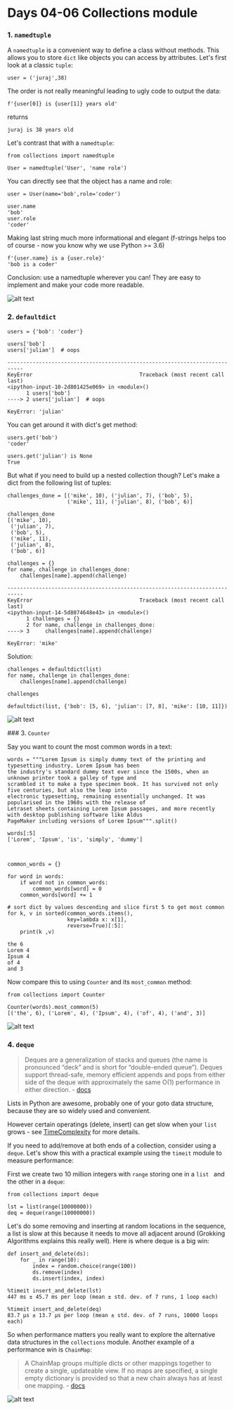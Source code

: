 # Days 04-06 Collections module

### 1. `namedtuple`

A `namedtuple` is a convenient way to define a class without methods. This allows you to store `dict` like objects you can access by attributes. Let's first look at a classic `tuple`:


`user = ('juraj',38)
`

The order is not really meaningful leading to ugly code to output the data:

`
f'{user[0]} is {user[1]} years old'
`

returns 

`juraj is 38 years old
`

Let's contrast that with a `namedtuple`:

```
from collections import namedtuple

User = namedtuple('User', 'name role')
```

You can directly see that the object has a name and role:

`user = User(name='bob',role='coder')
`
```
user.name
'bob'
user.role
'coder'
```

Making last string much more informational and elegant (f-strings helps too of course - now you know why we use Python >= 3.6)
```
f'{user.name} is a {user.role}'
'bob is a coder'
```
Conclusion: use a namedtuple wherever you can! They are easy to implement and make your code more readable.

![alt text](pics/pic01.png)

### 2. `defaultdict`

```
users = {'bob': 'coder'}

users['bob']
users['julian']  # oops

---------------------------------------------------------------------------
KeyError                                  Traceback (most recent call last)
<ipython-input-10-2d801425e069> in <module>()
      1 users['bob']
----> 2 users['julian']  # oops

KeyError: 'julian'
```

You can get around it with dict's get method:

```
users.get('bob')
'coder'

users.get('julian') is None
True
```

But what if you need to build up a nested collection though? Let's make a dict from the following list of tuples:
```
challenges_done = [('mike', 10), ('julian', 7), ('bob', 5),
                   ('mike', 11), ('julian', 8), ('bob', 6)]

challenges_done
[('mike', 10),
 ('julian', 7),
 ('bob', 5),
 ('mike', 11),
 ('julian', 8),
 ('bob', 6)]
```
```
challenges = {}
for name, challenge in challenges_done:
    challenges[name].append(challenge)
    
---------------------------------------------------------------------------
KeyError                                  Traceback (most recent call last)
<ipython-input-14-5d8074648e43> in <module>()
      1 challenges = {}
      2 for name, challenge in challenges_done:
----> 3     challenges[name].append(challenge)

KeyError: 'mike'
```    
Solution:

```
challenges = defaultdict(list)
for name, challenge in challenges_done:
    challenges[name].append(challenge)

challenges

defaultdict(list, {'bob': [5, 6], 'julian': [7, 8], 'mike': [10, 11]})
```
   

![alt text](pics/pic02.png)


### 3. `Counter`

Say you want to count the most common words in a text:
```
words = """Lorem Ipsum is simply dummy text of the printing and typesetting industry. Lorem Ipsum has been 
the industry's standard dummy text ever since the 1500s, when an unknown printer took a galley of type and 
scrambled it to make a type specimen book. It has survived not only five centuries, but also the leap into 
electronic typesetting, remaining essentially unchanged. It was popularised in the 1960s with the release of
Letraset sheets containing Lorem Ipsum passages, and more recently with desktop publishing software like Aldus
PageMaker including versions of Lorem Ipsum""".split()

words[:5]
['Lorem', 'Ipsum', 'is', 'simply', 'dummy']



common_words = {}

for word in words:
    if word not in common_words:
        common_words[word] = 0
    common_words[word] += 1

# sort dict by values descending and slice first 5 to get most common
for k, v in sorted(common_words.items(),
                   key=lambda x: x[1],
                   reverse=True)[:5]:
    print(k ,v)

the 6
Lorem 4
Ipsum 4
of 4
and 3
```
Now compare this to using `Counter` and its `most_common` method:

```
from collections import Counter

Counter(words).most_common(5)
[('the', 6), ('Lorem', 4), ('Ipsum', 4), ('of', 4), ('and', 3)]
```
![alt text](pics/pic03.png)

### 4. `deque`

> Deques are a generalization of stacks and queues (the name is pronounced “deck” and is short for “double-ended queue”). Deques support thread-safe, memory efficient appends and pops from either side of the deque with approximately the same O(1) performance in either direction. - [docs](https://docs.python.org/3.7/library/collections.html)

Lists in Python are awesome, probably one of your goto data structure, because they are so widely used and convenient. 

However certain operatings (delete, insert) can get slow when your `list` grows - see [TimeComplexity](https://wiki.python.org/moin/TimeComplexity) for more details. 

If you need to add/remove at both ends of a collection, consider using a `deque`. Let's show this with a practical example using the `timeit` module to measure performance:

First we create two 10 million integers with `range` storing one in a `list ` and the other in a `deque`:

```
from collections import deque

lst = list(range(10000000))
deq = deque(range(10000000))
```
Let's do some removing and inserting at random locations in the sequence, a list is slow at this because it needs to move all adjacent around (Grokking Algorithms explains this really well). Here is where deque is a big win:
```
def insert_and_delete(ds):
    for _ in range(10):
        index = random.choice(range(100))
        ds.remove(index)
        ds.insert(index, index)

%timeit insert_and_delete(lst)
447 ms ± 45.7 ms per loop (mean ± std. dev. of 7 runs, 1 loop each)

%timeit insert_and_delete(deq)
83.7 µs ± 13.7 µs per loop (mean ± std. dev. of 7 runs, 10000 loops each)

```

So when performance matters you really want to explore the alternative data structures in the `collections` module. Another example of a performance win is `ChainMap`:

> A ChainMap groups multiple dicts or other mappings together to create a single, updateable view. If no maps are specified, a single empty dictionary is provided so that a new chain always has at least one mapping. - [docs](https://docs.python.org/3.7/library/collections.html#collections.ChainMap)

![alt text](pics/pic04.png)




 


